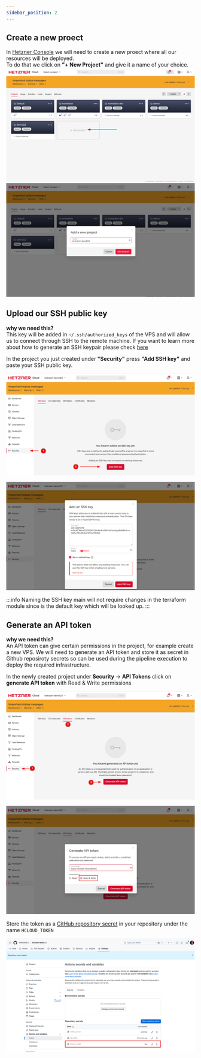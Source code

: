 ```yaml
---
sidebar_position: 2
---
```


## Create a new proect

In [Hetzner Console](https://console.hetzner.cloud/projects) we will need to create a new proect where all our resources will be deployed.  
To do that we click on **"+ New Project"** and give it a name of your choice.
![](../../static/img/hetzner-add-new-project-1.png)
![](../../static/img/hetzner-add-new-project-2.png)

## Upload our SSH public key

**why we need this?**  
This key will be added in `~/.ssh/authorized_keys` of the VPS and will allow us to connect through SSH to the remote machine.
If you want to learn more about how to generate an SSH keypair please check [here](https://community.hetzner.com/tutorials/add-ssh-key-to-your-hetzner-cloud)


In the project you just created under **"Security"** press **"Add SSH key"** and paste your SSH public key. 

![](../../static/img/ssh-key.png)


![](../../static/img/upload-ssh.png)

:::info
    Naming the SSH key main will not require changes in the terraform module since is the default key which will be looked up. 
:::

## Generate an API token

**why we need this?**  
An API token can give certain permissions in the project, for example create a new VPS. We will need to generate an API token and store it as secret in Github reposiroty secrets so can be used during the pipeline execution to deploy the required infrastructure.

In the newly created project under **Security** -> **API Tokens** click on **generate API token** with Read & Write permissions 

![](../../static/img/api-key-1.png)

![](../../static/img/api-key-2.png)

Store the token as a [GitHub repository secret](Github#github-secret) in your repository under the name `HCLOUD_TOKEN`

![](../../static/img/github-secret-hcloud.png)
